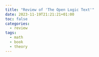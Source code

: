 ```yaml
---
title: "Review of 'The Open Logic Text'"
date: 2023-11-19T21:21:21+01:00
toc: false
categories:
  - review
tags:
  - math
  - book
  - theory
---
```


